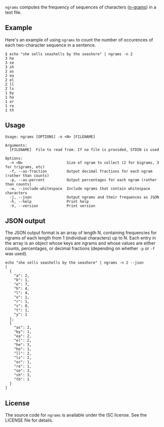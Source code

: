 `ngrams` computes the frequency of sequences of characters ([n-grams](https://en.wikipedia.org/wiki/N-gram)) in a text file.

## Example

Here's an example of using `ngrams` to count the number of occurences of each two-character sequence in a sentence.

```
$ echo "she sells seashells by the seashore" | ngrams -n 2
3 he
3 se
3 sh
2 as
2 ea
2 el
2 ll
2 ls
1 by
1 ho
1 or
1 re
1 th
```

## Usage

```
Usage: ngrams [OPTIONS] -n <N> [FILENAME]

Arguments:
  [FILENAME]  File to read from. If no file is provided, STDIN is used

Options:
  -n <N>                    Size of ngram to collect (2 for bigrams, 3 for trigrams, etc)
  -f, --as-fraction         Output decimal fractions for each ngram (rather than counts)
  -p, --as-percent          Output percentages for each ngram (rather than counts)
  -w, --include-whitespace  Include ngrams that contain whitespace characters
  -j, --json                Output ngrams and their frequences as JSON
  -h, --help                Print help
  -V, --version             Print version
```

## JSON output

The JSON output format is an array of length N, containing frequencies for ngrams of each length from 1 (individual characters) up to N. Each entry in the array is an object whose keys are ngrams and whose values are either counts, percentages, or decimal fractions (depending on whether `-p` or `-f` was used).

```
echo "she sells seashells by the seashore" | ngrams -n 2 --json
[
  {
    "a": 2,
    "b": 1,
    "e": 7,
    "h": 4,
    "l": 4,
    "o": 1,
    "r": 1,
    "s": 8,
    "t": 1,
    "y": 1
  },
  {
    "as": 2,
    "by": 1,
    "ea": 2,
    "el": 2,
    "he": 3,
    "ho": 1,
    "ll": 2,
    "ls": 2,
    "or": 1,
    "re": 1,
    "se": 3,
    "sh": 3,
    "th": 1
  }
]
```

## License

The source code for `ngrams` is available under the ISC license. See the LICENSE file for details.